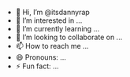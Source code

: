 - 👋 Hi, I’m @itsdannyrap
- 👀 I’m interested in ...
- 🌱 I’m currently learning ...
- 💞️ I’m looking to collaborate on ...
- 📫 How to reach me ...
- 😄 Pronouns: ...
- ⚡ Fun fact: ...

<!---
itsdannyrap/itsdannyrap is a ✨ special ✨ repository because its `README.md` (this file) appears on your GitHub profile.
You can click the Preview link to take a look at your changes.
--->
